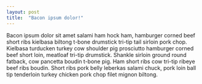 ```yaml
---
layout: post
title:  "Bacon ipsum dolor!"
---
```


Bacon ipsum dolor sit amet salami ham hock ham, hamburger corned beef short ribs kielbasa biltong t-bone drumstick tri-tip tail sirloin pork chop. 
Kielbasa turducken turkey cow shoulder pig prosciutto hamburger corned beef short loin, meatloaf tri-tip drumstick. Shankle sirloin ground round fatback, cow pancetta boudin t-bone pig. 
Ham short ribs cow tri-tip ribeye beef ribs boudin. Short ribs pork belly leberkas salami chuck, pork loin ball tip tenderloin turkey chicken pork chop filet mignon biltong.
